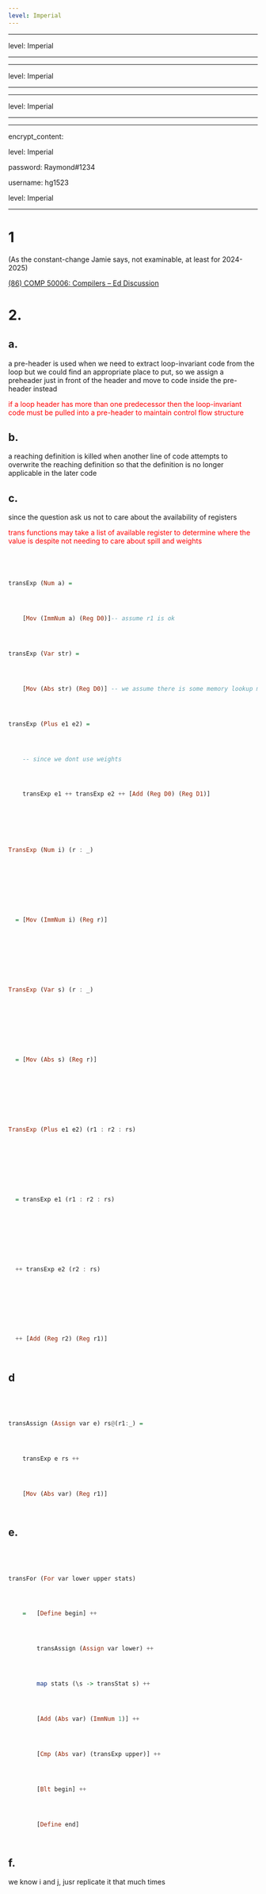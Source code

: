 ```yaml
---
level: Imperial
---
```

---
level: Imperial
---
---
level: Imperial
---
---
level: Imperial
---
---
encrypt_content:
  level: Imperial
  password: Raymond#1234
  username: hg1523
level: Imperial
---
# 1
(As the constant-change Jamie says, not examinable, at least for 2024-2025)


[(86) COMP 50006: Compilers – Ed Discussion](https://edstem.org/us/courses/67156/discussion/6485283)

# 2.
## a.
a pre-header is used when we need to extract loop-invariant code from the loop but we could find an appropriate place to put, so we assign a preheader just in front of the header and move to code inside the pre-header instead

<span style="color:red">if a loop header has more than one predecessor then the loop-invariant code must be pulled into a pre-header to maintain control flow structure</span>

## b.
a reaching definition is killed when another line of code attempts to overwrite the reaching definition so that the definition is no longer applicable in the later code

## c.
since the question ask us not to care about the availability of registers

<span style="color:red">trans functions may take a list of available register to determine where the value is despite not needing to care about spill and weights</span>

```haskell
transExp (Num a) =
	[Mov (ImmNum a) (Reg D0)]-- assume r1 is ok
transExp (Var str) = 
	[Mov (Abs str) (Reg D0)] -- we assume there is some memory lookup mechanism before this
transExp (Plus e1 e2) =
	-- since we dont use weights
	transExp e1 ++ transExp e2 ++ [Add (Reg D0) (Reg D1)]
```

```haskell
TransExp (Num i) (r : _)  

  = [Mov (ImmNum i) (Reg r)] 

TransExp (Var s) (r : _)  

  = [Mov (Abs s) (Reg r)] 

TransExp (Plus e1 e2) (r1 : r2 : rs)  

  = transExp e1 (r1 : r2 : rs)  

  ++ transExp e2 (r2 : rs)  

  ++ [Add (Reg r2) (Reg r1)]
```
## d
```haskell
transAssign (Assign var e) rs@(r1:_) = 
	transExp e rs ++ 
	[Mov (Abs var) (Reg r1)]
```

## e.
```haskell
transFor (For var lower upper stats) 
	=   [Define begin] ++ 
		transAssign (Assign var lower) ++ 
		map stats (\s -> transStat s) ++ 
		[Add (Abs var) (ImmNum 1)] ++ 
		[Cmp (Abs var) (transExp upper)] ++
		[Blt begin] ++
		[Define end]
```

## f.

we know i and j, jusr replicate it that much times

